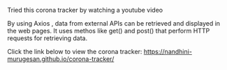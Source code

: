 Tried this corona tracker by watching a youtube video

By using Axios , data from external APIs can be retrieved and displayed in the web pages. It uses methos like get() and post() that perform HTTP requests for retrieving data.

Click the link below to view the corona tracker: https://nandhini-murugesan.github.io/corona-tracker/
